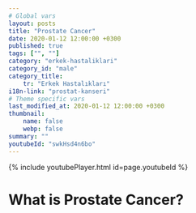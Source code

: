 ```yaml
---
# Global vars
layout: posts
title: "Prostate Cancer"
date: 2020-01-12 12:00:00 +0300
published: true
tags: ["", ""]
category: "erkek-hastaliklari"
category_id: "male"
category_title:
    tr: "Erkek Hastalıkları"
i18n-link: "prostat-kanseri"
# Theme specific vars
last_modified_at: 2020-01-12 12:00:00 +0300
thumbnail:
    name: false
    webp: false
summary: ""
youtubeId: "swkHsd4n6bo"
---
```

{% include youtubePlayer.html id=page.youtubeId %}




# What is Prostate Cancer?
